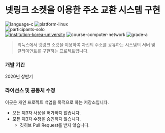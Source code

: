# 넷링크 소켓을 이용한 주소 교환 시스템 구현

![language-c][language-c]
![platform-linux][platform-linux]
<br>
![participants-solo][participants-solo]
<br>
[![institution-korea-university][korea-university-image]][korea-university-cs-url]
![course-computer-network][course-cose342]
![grade-a][grade-a]

> 리눅스에서 넷링크 소켓을 이용하여 자신의 주소를 공유하는 시스템의 서버 및 클라이언트를 구현하는 프로젝트입니다.

### 개발 기간

2020년 상반기

### 라이선스 및 공동체 수정

이곳은 개인 프로젝트 백업을 목적으로 하는 저장소입니다.

  * 모든 제3자 사용을 허가하지 않습니다.
  * 모든 제3자 수정을 승인하지 않습니다.
    * 깃허브 Pull Request를 받지 않습니다.

<!-- Image definitions -->
[korea-university-image]: https://img.shields.io/badge/Institution-Korea%20University-red
[korea-university-cs-url]: http://cs.korea.ac.kr
[course-cose342]: https://img.shields.io/badge/Course-Computer%20Network-brightgreen
[language-c]: https://img.shields.io/badge/Language-C-orange
[platform-linux]: https://img.shields.io/badge/Platform-Linux-yellowgreen
[grade-a]: https://img.shields.io/badge/Grade-A-yellow
[participants-solo]: https://img.shields.io/badge/Participants-Solo%20Project-7aa3cc
